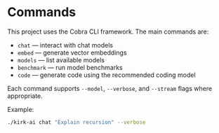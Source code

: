# Commands

This project uses the Cobra CLI framework. The main commands are:

- `chat` — interact with chat models
- `embed` — generate vector embeddings
- `models` — list available models
- `benchmark` — run model benchmarks
- `code` — generate code using the recommended coding model

Each command supports `--model`, `--verbose`, and `--stream` flags where appropriate.

Example:

```bash
./kirk-ai chat "Explain recursion" --verbose
```
